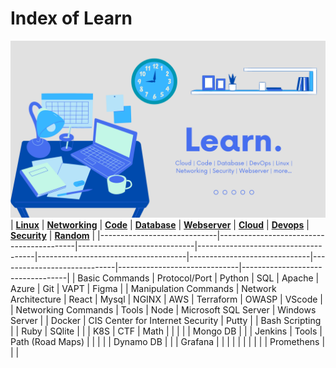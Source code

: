# Index of Learn

![](learn_index.png)
| [**Linux**](linux/linux.md) | [**Networking**](networking/networking.md) | [**Code**](code/code.md) | [**Database**](database/database.md) | [**Webserver**](webserver/webserver.md) | [**Cloud**](cloud/cloud.md) | [**Devops**](devops/devops.md) | [**Security**](security/security.md) | [**Random**](random/random.md) |
|-----------------------------|------------------------------------------|-----------------------------|-------------------------------------|-------------------------------------|------------------------------|-----------------------------|------------------------------|----------------------------------|
| Basic Commands              | Protocol/Port                           | Python                      | SQL                                 | Apache                              | Azure                        | Git                         | VAPT                         | Figma                            |
| Manipulation Commands       | Network Architecture                    | React                       | Mysql                               | NGINX                               | AWS                          | Terraform                   | OWASP                        | VScode                           |
| Networking Commands         | Tools                                   | Node                        | Microsoft SQL Server                 | Windows Server                      |                              | Docker                      | CIS Center for Internet Security | Putty                            |
| Bash Scripting              |                                          | Ruby                        | SQlite                              |                                     |                              | K8S                         | CTF                          | Math                             |
|                             |                                          |                             | Mongo DB                            |                                     |                              | Jenkins                     | Tools                        | Path (Road Maps)                 |
|                             |                                          |                             | Dynamo DB                           |                                     |                              | Grafana                     |                              |                                  |
|                             |                                          |                             |                                     |                                     |                              | Promethens                  |                              |                                  |

